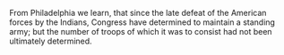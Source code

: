  From Philadelphia we learn, that since the late defeat of the American forces by the Indians, Congress have determined to maintain a standing army; but the number of troops of which it was to consist had not been ultimately determined.